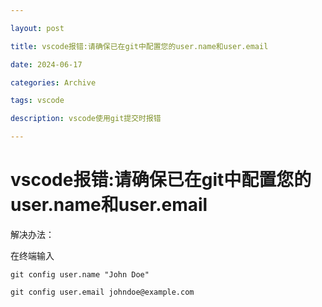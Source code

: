 ```yaml
---

layout: post

title: vscode报错:请确保已在git中配置您的user.name和user.email

date: 2024-06-17

categories: Archive

tags: vscode

description: vscode使用git提交时报错

---
```

# vscode报错:请确保已在git中配置您的user.name和user.email


解决办法：

在终端输入

`git config user.name "John Doe"`

`git config user.email johndoe@example.com`
